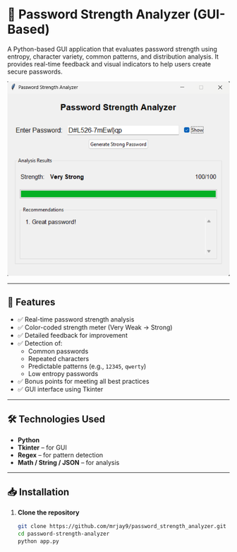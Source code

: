 # 🔐 Password Strength Analyzer (GUI-Based)

A Python-based GUI application that evaluates password strength using entropy, character variety, common patterns, and distribution analysis. It provides real-time feedback and visual indicators to help users create secure passwords.

![App Screenshot](/password_strength_analyzer/screenshots/Passwd_Strngth_cheker.png)

---

## 📌 Features

- ✅ Real-time password strength analysis
- ✅ Color-coded strength meter (Very Weak → Strong)
- ✅ Detailed feedback for improvement
- ✅ Detection of:
  - Common passwords
  - Repeated characters
  - Predictable patterns (e.g., `12345`, `qwerty`)
  - Low entropy passwords
- ✅ Bonus points for meeting all best practices
- ✅ GUI interface using Tkinter

---

## 🛠️ Technologies Used

- **Python**
- **Tkinter** – for GUI
- **Regex** – for pattern detection
- **Math / String / JSON** – for analysis

---

## 📥 Installation

1. **Clone the repository**
   ```bash
   git clone https://github.com/mrjay9/password_strength_analyzer.git
   cd password-strength-analyzer
   python app.py

